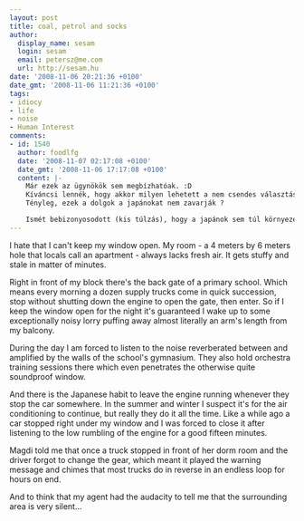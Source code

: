 ```yaml
---
layout: post
title: coal, petrol and socks
author:
  display_name: sesam
  login: sesam
  email: petersz@me.com
  url: http://sesam.hu
date: '2008-11-06 20:21:36 +0100'
date_gmt: '2008-11-06 11:21:36 +0100'
tags:
- idiocy
- life
- noise
- Human Interest
comments:
- id: 1540
  author: foodlfg
  date: '2008-11-07 02:17:08 +0100'
  date_gmt: '2008-11-06 17:17:08 +0100'
  content: |-
    Már ezek az ügynökök sem megbízhatóak. :D
    Kíváncsi lennék, hogy akkor milyen lehetett a nem csendes választási lehetőség (már ha volt egyáltalán).
    Tényleg, ezek a dolgok a japánokat nem zavarják ?

    Ismét bebizonyosodott (kis túlzás), hogy a japánok sem túl környezetvédő természetűek ezzel az állandóan járatom a motort szokással. (nem mintha a magyarok jobbak lennének..)
---
```


I hate that I can't keep my window open. My room - a 4 meters by 6 meters hole that locals call an apartment - always lacks fresh air. It gets stuffy and stale in matter of minutes.

Right in front of my block there's the back gate of a primary school. Which means every morning a dozen supply trucks come in quick succession, stop without shutting down the engine to open the gate, then enter. So if I keep the window open for the night it's guaranteed I wake up to some exceptionally noisy lorry puffing away almost literally an arm's length from my balcony.

During the day I am forced to listen to the noise reverberated between and amplified by the walls of the school's gymnasium. They also hold orchestra training sessions there which even penetrates the otherwise quite soundproof window.

And there is the Japanese habit to leave the engine running whenever they stop the car somewhere. In the summer and winter I suspect it's for the air conditioning to continue, but really they do it all the time. Like a while ago a car stopped right under my window and I was forced to close it after listening to the low rumbling of the engine for a good fifteen minutes.

Magdi told me that once a truck stopped in front of her dorm room and the driver forgot to change the gear, which meant it played the warning message and chimes that most trucks do in reverse in an endless loop for hours on end.

And to think that my agent had the audacity to tell me that the surrounding area is very silent...
